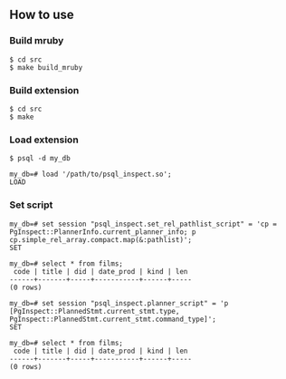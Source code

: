 ## How to use

### Build mruby

```shell
$ cd src
$ make build_mruby
```

### Build extension

```shell
$ cd src
$ make
```

### Load extension

```shell
$ psql -d my_db

my_db=# load '/path/to/psql_inspect.so';
LOAD
```

### Set script

```shell
my_db=# set session "psql_inspect.set_rel_pathlist_script" = 'cp = PgInspect::PlannerInfo.current_planner_info; p cp.simple_rel_array.compact.map(&:pathlist)';
SET

my_db=# select * from films;
 code | title | did | date_prod | kind | len
------+-------+-----+-----------+------+-----
(0 rows)
```

```shell
my_db=# set session "psql_inspect.planner_script" = 'p [PgInspect::PlannedStmt.current_stmt.type, PgInspect::PlannedStmt.current_stmt.command_type]';
SET

my_db=# select * from films;
 code | title | did | date_prod | kind | len
------+-------+-----+-----------+------+-----
(0 rows)
```
